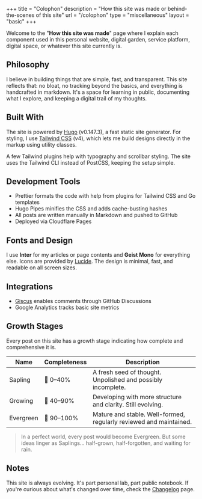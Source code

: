 +++
title = "Colophon"
description = "How this site was made or behind-the-scenes of this site"
url = "/colophon"
type = "miscellaneous"
layout = "basic"
+++

Welcome to the "**How this site was made**" page where I explain each component used in this personal website, digital garden, service platform, digital space, or whatever this site currently is.

## Philosophy

I believe in building things that are simple, fast, and transparent. This site reflects that: no bloat, no tracking beyond the basics, and everything is handcrafted in markdown. It's a space for learning in public, documenting what I explore, and keeping a digital trail of my thoughts.

## Built With

The site is powered by [Hugo](https://gohugo.io/) (v0.147.3), a fast static site generator. For styling, I use [Tailwind CSS](https://tailwindcss.com/) (v4), which lets me build designs directly in the markup using utility classes.

A few Tailwind plugins help with typography and scrollbar styling. The site uses the Tailwind CLI instead of PostCSS, keeping the setup simple.

## Development Tools

- Prettier formats the code with help from plugins for Tailwind CSS and Go templates
- Hugo Pipes minifies the CSS and adds cache-busting hashes
- All posts are written manually in Markdown and pushed to GitHub
- Deployed via Cloudflare Pages

## Fonts and Design

I use **Inter** for my articles or page contents and **Geist Mono** for everything else. Icons are provided by [Lucide](https://lucide.dev/). The design is minimal, fast, and readable on all screen sizes.

## Integrations

- [Giscus](https://giscus.app/) enables comments through GitHub Discussions
- Google Analytics tracks basic site metrics

## Growth Stages

Every post on this site has a growth stage indicating how complete and comprehensive it is.

| Name      | Completeness | Description                                                        |
|-----------|--------------|--------------------------------------------------------------------|
| Sapling   | 🌱 0–40%      | A fresh seed of thought. Unpolished and possibly incomplete.       |
| Growing   | 🌿 40–90%     | Developing with more structure and clarity. Still evolving.        |
| Evergreen | 🌳 90–100%    | Mature and stable. Well-formed, regularly reviewed and maintained. |

> In a perfect world, every post would become Evergreen. But some ideas linger as Saplings... half-grown, half-forgotten, and waiting for rain.

## Notes

This site is always evolving. It's part personal lab, part public notebook. If you're curious about what's changed over time, check the [Changelog](/changelog) page.
